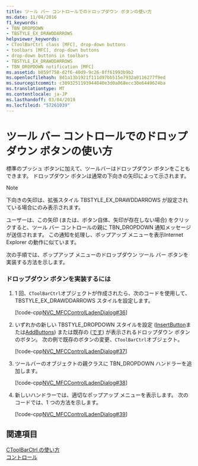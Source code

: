```yaml
---
title: ツール バー コントロールでのドロップダウン ボタンの使い方
ms.date: 11/04/2016
f1_keywords:
- TBN_DROPDOWN
- TBSTYLE_EX_DRAWDDARROWS
helpviewer_keywords:
- CToolBarCtrl class [MFC], drop-down buttons
- toolbars [MFC], drop-down buttons
- drop-down buttons in toolbars
- TBSTYLE_EX_DRAWDDARROWS
- TBN_DROPDOWN notification [MFC]
ms.assetid: b859f758-d2f6-40d9-9c26-0ff61993b9b2
ms.openlocfilehash: 8d1a13b1921f111d97bb515e7932a0116277f9ed
ms.sourcegitcommit: c3093251193944840e3d0a068ecc30e6449624ba
ms.translationtype: MT
ms.contentlocale: ja-JP
ms.lasthandoff: 03/04/2019
ms.locfileid: "57261039"
---
```

# <a name="using-drop-down-buttons-in-a-toolbar-control"></a>ツール バー コントロールでのドロップダウン ボタンの使い方

標準のプッシュ ボタンに加えて、ツールバーはドロップダウン ボタンをこともできます。 ドロップダウン ボタンは通常の下向きの矢印によって示されます。

> [!NOTE]
>  下向きの矢印は、拡張スタイル TBSTYLE_EX_DRAWDDARROWS が設定されている場合にのみ表示されます。

ユーザーは、この矢印 (または、ボタン自体、矢印が存在しない場合) をクリックすると、ツール バー コントロールの親に TBN_DROPDOWN 通知メッセージが送信されます。 この通知を処理し、ポップアップ メニューを表示Internet Explorer の動作に似ています。

次の手順では、ポップアップ メニューのドロップダウン ツール バー ボタンを実装する方法を示します。

### <a name="to-implement-a-drop-down-button"></a>ドロップダウン ボタンを実装するには

1. 1 回、`CToolBarCtrl`オブジェクトが作成されたら、次のコードを使用して、TBSTYLE_EX_DRAWDDARROWS スタイルを設定します。

   [!code-cpp[NVC_MFCControlLadenDialog#36](../mfc/codesnippet/cpp/using-drop-down-buttons-in-a-toolbar-control_1.cpp)]

1. いずれかの新しい TBSTYLE_DROPDOWN スタイルを設定 ([InsertButton](../mfc/reference/ctoolbarctrl-class.md#insertbutton)または[AddButtons](../mfc/reference/ctoolbarctrl-class.md#addbuttons)) または既存の ([です](../mfc/reference/ctoolbarctrl-class.md#setbuttoninfo)) が表示されるドロップダウン ボタンのボタン。 次の例で既存のボタンの変更、`CToolBarCtrl`オブジェクト。

   [!code-cpp[NVC_MFCControlLadenDialog#37](../mfc/codesnippet/cpp/using-drop-down-buttons-in-a-toolbar-control_2.cpp)]

1. ツールバーのオブジェクトの親クラスに TBN_DROPDOWN ハンドラーを追加します。

   [!code-cpp[NVC_MFCControlLadenDialog#38](../mfc/codesnippet/cpp/using-drop-down-buttons-in-a-toolbar-control_3.cpp)]

1. 新しいハンドラーでは、適切なポップアップ メニューを表示します。 次のコードでは、1 つの方法を示します。

   [!code-cpp[NVC_MFCControlLadenDialog#39](../mfc/codesnippet/cpp/using-drop-down-buttons-in-a-toolbar-control_4.cpp)]

## <a name="see-also"></a>関連項目

[CToolBarCtrl の使い方](../mfc/using-ctoolbarctrl.md)<br/>
[コントロール](../mfc/controls-mfc.md)

